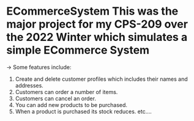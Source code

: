 # ECommerceSystem This was the major project for my CPS-209 over the 2022 Winter which simulates a simple ECommerce System
-> Some features include:
  1. Create and delete customer profiles which includes their names and addresses. 
  2. Customers can order a number of items. 
  3. Customers can cancel an order. 
  4. You can add new products to be purchased. 
  5. When a product is purchased its stock reduces. 
  etc....
